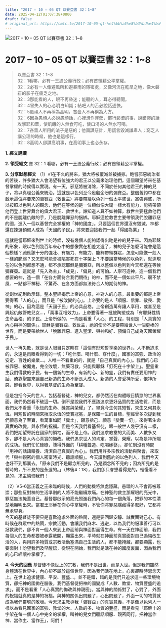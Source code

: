 ```yaml
---
title: "2017 – 10 – 05 QT 以賽亞書 32：1~8"
date: 2025-04-12T01:07:38+0800
draft: false
# original_url: https://cmtc.tw/2017-10-05-qt-%e4%bb%a5%e8%b3%bd%e4%ba%9e%e6%9b%b8-32%ef%bc%9a18
---
```


![2017 – 10 – 05 QT 以賽亞書 32：1\~8](/images/qt.jpg   "2017 – 10 – 05 QT 以賽亞書 32：1\~8")

# 2017 – 10 – 05 QT 以賽亞書 32：1\~8

> 以賽亞書 32：1\~8  
> 32：1看哪，必有一王憑公義行政；必有首領藉公平掌權。  
> 32：2必有一人像避風所和避暴雨的隱密處，又像河流在乾旱之地，像大磐石的影子在疲乏之地。  
> 32：3那能看的人，眼不再昏迷；能聽的人，耳必得聽聞。  
> 32：4冒失人的心必明白知識；結吧人的舌必說話通快。  
> 32：5愚頑人不再稱為高明，吝嗇人不再稱為大方。  
> 32：6因為愚頑人必說愚頑話，心裡想作罪孽，慣行褻瀆的事，說錯謬的話攻擊耶和華，使飢餓的人無食可吃，使口渴的人無水可喝。  
> 32：7吝嗇人所用的法子是惡的；他圖謀惡計，用謊言毀滅謙卑人；窮乏人講公理的時候，他也是這樣行。  
> 32：8高明人卻謀高明事，在高明事上也必永存。

**1. 經文誦讀**

**2. 領受經文**
賽 32：1 看哪，必有一王憑公義行政；必有首領藉公平掌權。

**3. 分享默想經文**
（1）v1在不久的將來，猶大將被覆滅並被擄掠。飽嘗邪惡統治者的苦後，許多猶大人會渴望有位強大的君王以公義來治理他們。這個願望將來在基督掌權的時候得以實現。有一天，邪惡將被消除，不同於任何其他君王的神的兒子，將以真理公義來統治，這就是以色列至今殷殷企盼的彌賽亞。整個舊約中都在啟示這位將要來的彌賽亞（救世主）將要帶給以色列一個太平盛世，富強興盛，所以按照以色列人的觀念，他們在等候的是一位類似像大衛一樣大有能力，能夠帶領他們登上世界舞台的偉大君王、救世主。誰知道人算不如神算，救世主要拯救他們的不是脫離仇敵的手，乃是脫離罪惡的捆綁。耶穌這位救世主要帶領我們脫離罪惡的國，進入一個以基督完全掌權的「神的國度」。只要這個世界還沒有毀滅，神都還在揀選預備人成為「天國的子民」，將來要迎接我們一起「得國為業」！

這就是當耶穌來到世上的時候，沒有幾個人能夠認得出祂是神的兒子來。因為耶穌的形象，跟以色列幾百年來心中的想像實在相差太遠了，神的兒子怎麼可能會是這個模樣？祂應該十分的強壯、有魅力、有能力、能夠帶領群眾，怎麼可能像一般人一樣的脆弱？又怎麼可能會被陷害死在十字架上？不要說當時候的以色列，就連現在的以色列都想不通，都不承認耶穌是彌賽亞，所以整個以色列到今天都還在等候彌賽亞。這就是「先入為主」、「成見」、「偏見」的可怕。人寧可造神，造一個我們想要的神，造一個「在各方面符合我們期待」的神，而不是一個如此平凡、弱不禁風、一點都不神秘、不驚奇、在各方面都無法符合人的期待的神。

從創世紀到啟示錄，整本聖經揭示上帝的心意，神對人的心意，最重要的都是上帝要得著「人的心」，而且是「被改變的心」。上帝要的是人「順服、信靠、敬畏、愛神」的心，因為這是「天國子民」的必具品格。上帝創造萬有讓人享用，或甚至是興起仇敵管教兒女…，「萬事互相效力」，上帝要得著一批被陶塑成為「有耶穌性情生命品格」的子民。上帝所做的，一向是看重「人心」的工程，特別是「人真實的內心與神的關係」。耶穌是彌賽亞、救世主，祂的使命不是要帶給世人一個更棒的世界，而是要帶給世人「脫離罪惡、進入聖潔、與神和好、預備自己成為天國榮耀子民」。

世人一再失敗，就是世人眼目只定睛在「這個有形短暫享樂的世界」，人不斷追求的，永遠是肉眼看得到的一切：「吃什麼、喝什麼、穿什麼」，國家的富強、政治的安定、百姓的樂業…。人唯一不看重的的，就是「自己真實的內心」。我們的心已被罪惡、被魔鬼，完全敗壞，無藥可救，只能與耶穌「釘死在十字架上」。聖靈重生我們得救的子民，有一個新的生命，有新的心、新的靈，我們有責任要用神的話、倚靠聖靈來讓自己新造的生命不斷長大成人。新造的人會愛神所愛，恨神所惡，輕看世界，以得著基督的生命為至寶。

但是包括今天的世人，包括基督徒，神的兒女，都仍然活在肉體眼目情慾的世界裏面，我們仍然看不破這一切。倒不是說我們不應該追求更好品質的生活物質，而是我們太不看重「永恆的生命、獎賞與榮耀」了。畢竟今生何其短暫，來生又何其永恆。用短暫的時間來換取永恆的獎賞冠冕，是保羅一生的目標，聖經曾多次提到我們願意為了至寶，看萬事如同「糞土」，願意捨己、願意「變賣一切」，來得著生命真實的改變，與永恆的祝福。但是今天我們看基督徒，跟一般世人幾乎沒有二樣，我們把期望寄託在國家的領袖，而不是上帝。我們追求教堂的大而美、人數多又多，卻不是人內心真實的悔改。我們追求世人的肯定、掌聲、榮耀，以為是神所賜的成功。我們忙忙碌碌，賺得外面的「耕種蓋造、吃喝嫁娶」，卻忙到沒有時間「用神的話語餵養、清潔自己真實的內心」。我們用許多宗教的活動與聚會，來取代「與神親密的個人密室時光、聽話順服」。今天讀到舊約的以色列人，我們今天也好不到那裏去。「原來我們不是顧念所見的，乃是顧念所不見的；因為所見的是暫時的，所不見的是永遠的。」（林後4：18），我們卻只眷戀看得見的，輕慢看不見的，求主憐憫我們！

（2）V5-6當正義之王來臨的時候，人們的動機將無處隱藏。愚頑的人不會再被尊崇；那些反對神的生活準則的人將不能繼續欺瞞。在神聖的救主那耀眼的亮光中，罪惡無法掩蓋自己。基督那啟示的亮光照進我們內心的每一個角落，把罪的本性清楚地顯明出來。當君王耶穌在你心中掌權時，不管你將罪惡隱藏得多麼好，它都將無處容身。  
今天的基督徒不要只是喜歡追求外面的熱鬧，還是要回歸安靜、誠實面對己心。有時候在群眾中的熱鬧，宗教活動，會讓我們麻木、逃避，以為我們的服事善行可以拯救我們，卻不肯一個人來到上帝面前與神面對面得生命。有一天在神面前，我們每個人的生命都要被赤露敞開，顯露出來，平時就在神面前真實面對自己過悔改生活的人，與用許多物質或宗教活動塞滿自己生活的人，都不能掩藏，都要顯露，也要面對！盼望我們及早醒悟，從現在開始，我們就是活在神的國度裏面，因為我們的心已經讓神掌權了。

**4. 今天的回應**
基督徒不像世上的宗教，我們不是出世，而是入世。但是我們雖然身體活在世界中，內心卻不屬於這個世界，因為我們活在地上，心裏卻時時思念天上。在世上追求健康、平安、豐盛…，並不是錯，錯的是我們只追求這一些環境物質，卻把神的國拋在腦後。我們基督徒把神的國變成「人數、教堂、物質豐盛的追求」，而不是看重「人心真實的悔改與神親密」。當與神的關係對了，心對了，外面的祝福就真的是神的祝福。與神的關係出問題了，心出問題了，外面一切的物質就成為我們靈魂的敗壞。今天求主教導我「彌賽亞」的真實意義，不是像以色列人一樣以為看見國家的富強、教堂的大、人數的多、物質的豐盛，而是看見「耶穌十的字架在每一個人心中完全的掌權，叫神的兒女們聽話順服、親密同行，把神當作神、當作主、當作王」，阿們！
